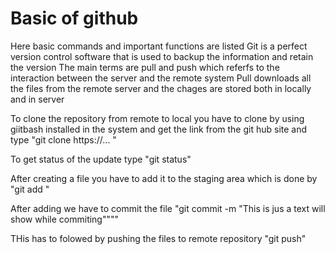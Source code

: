 # Basic of github
Here basic commands and important functions are listed
Git is a perfect version control software that is used to backup the information and retain the version 
The main terms are pull and push which referfs to the interaction between the server and the remote system
Pull downloads all the files from the remote server and the chages are stored both in locally and in server 

To clone the repository from remote to local you have to clone by using giitbash installed in the system and  get the link from the git hub site and type "git clone https://... "

To get status of the update type "git status"

After creating a file you have to add it to the staging area which is done by "git add <filename>"

After adding we have to commit the file "git commit -m "This is jus a text will show while commiting""""

THis has to folowed by pushing the files to remote repository "git push"

